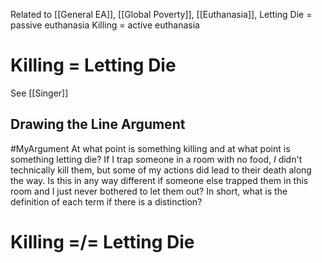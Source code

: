 Related to [[General EA]], [[Global Poverty]], [[Euthanasia]],
Letting Die = passive euthanasia
Killing =  active euthanasia

# Killing = Letting Die
See [[Singer]]

## Drawing the Line Argument
#MyArgument At what point is something killing and at what point is something letting die? If I trap someone in a room with no food, *I* didn't technically kill them, but some of my actions did lead to their death along the way. Is this in any way different if someone else trapped them in this room and I just never bothered to let them out? In short, what is the definition of each term if there is a distinction? 


# Killing =/= Letting Die


